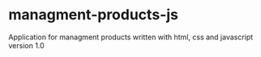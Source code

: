 # managment-products-js
Application for managment products written with html, css and javascript version 1.0
